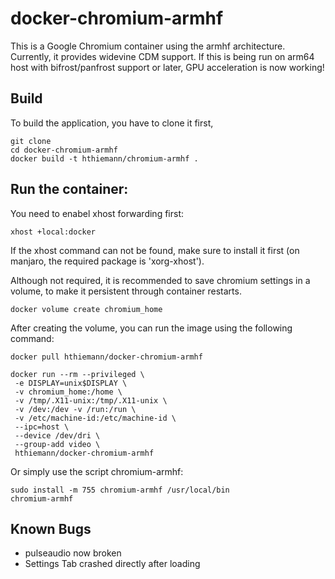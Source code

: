 # docker-chromium-armhf
This is a Google Chromium container using the armhf architecture.
Currently, it provides widevine CDM support.
If this is being run on arm64 host with bifrost/panfrost support or later, GPU acceleration is now working!

## Build
To build the application, you have to clone it first,
```
git clone
cd docker-chromium-armhf
docker build -t hthiemann/chromium-armhf .
```

## Run the container:
You need to enabel xhost forwarding first:
```
xhost +local:docker
```
If the xhost command can not be found, make sure to install it first (on manjaro, the required package is 'xorg-xhost').

Although not required, it is recommended to save chromium settings in a volume, to make it persistent through container restarts.
```
docker volume create chromium_home
``` 
After creating the volume, you can run the image using the following command:
```
docker pull hthiemann/docker-chromium-armhf

docker run --rm --privileged \
 -e DISPLAY=unix$DISPLAY \
 -v chromium_home:/home \
 -v /tmp/.X11-unix:/tmp/.X11-unix \
 -v /dev:/dev -v /run:/run \
 -v /etc/machine-id:/etc/machine-id \
 --ipc=host \
 --device /dev/dri \
 --group-add video \
 hthiemann/docker-chromium-armhf
```
Or simply use the script chromium-armhf:
```
sudo install -m 755 chromium-armhf /usr/local/bin
chromium-armhf
```

## Known Bugs
- pulseaudio now broken
- Settings Tab crashed directly after loading
